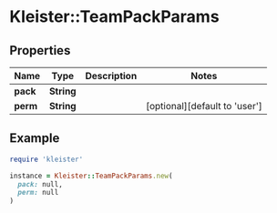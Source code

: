 # Kleister::TeamPackParams

## Properties

| Name | Type | Description | Notes |
| ---- | ---- | ----------- | ----- |
| **pack** | **String** |  |  |
| **perm** | **String** |  | [optional][default to &#39;user&#39;] |

## Example

```ruby
require 'kleister'

instance = Kleister::TeamPackParams.new(
  pack: null,
  perm: null
)
```

